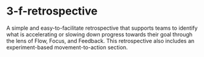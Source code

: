# 3-f-retrospective
A simple and easy-to-facilitate retrospective that supports teams to identify what is accelerating or slowing down progress towards their goal through the lens of Flow, Focus, and Feedback. This retrospective also includes an experiment-based movement-to-action section.
